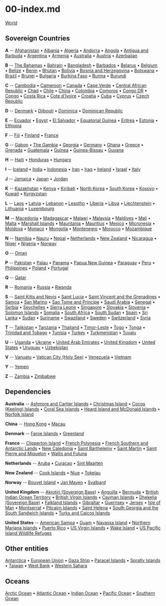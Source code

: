 
# 00-index.md

[World](xx.png)

## Sovereign Countries

**A** --
[Afghanistan](af.png) &bull;
[Albania](al.png) &bull;
[Algeria](ag.png) &bull;
[Andorra](an.png) &bull;
[Angola](ao.png) &bull;
[Antigua and Barbuda](ac.png) &bull;
[Argentina](ar.png) &bull;
[Armenia](am.png) &bull;
[Australia](as.png) &bull;
[Austria](au.png) &bull;
[Azerbaijan](aj.png) 

**B** --
[The Bahamas](bf.png) &bull;
[Bahrain](ba.png) &bull;
[Bangladesh](bg.png) &bull;
[Barbados](bb.png) &bull;
[Belarus](bo.png) &bull;
[Belgium](be.png) &bull;
[Belize](bh.png) &bull;
[Benin](bn.png) &bull;
[Bhutan](bt.png) &bull;
[Bolivia](bl.png) &bull;
[Bosnia and Herzegovina](bk.png) &bull;
[Botswana](bc.png) &bull;
[Brazil](br.png) &bull;
[Brunei](bx.png) &bull;
[Bulgaria](bu.png) &bull;
[Burkina Faso](uv.png) &bull;
[Burma](bm.png) &bull;
[Burundi](by.png) 

**C** --
[Cambodia](cb.png) &bull;
[Cameroon](cm.png) &bull;
[Canada](ca.png) &bull;
[Cape Verde](cv.png) &bull;
[Central African Republic](ct.png) &bull;
[Chad](cd.png) &bull;
[Chile](ci.png) &bull;
[China](ch.png) &bull;
[Colombia](co.png) &bull;
[Comoros](cn.png) &bull;
[Congo DR](cg.png) &bull;
[Congo](cf.png) &bull;
[Costa Rica](cs.png) &bull;
[Cote d'Ivoire](iv.png) &bull;
[Croatia](hr.png) &bull;
[Cuba](cu.png) &bull;
[Cyprus](cy.png) &bull;
[Czech Republic](ez.png) 

**D** --
[Denmark](da.png) &bull;
[Djibouti](dj.png) &bull;
[Dominica](do.png) &bull;
[Dominican Republic](dr.png) 

**E** --
[Ecuador](ec.png) &bull;
[Egypt](eg.png) &bull;
[El Salvador](es.png) &bull;
[Equatorial Guinea](ek.png) &bull;
[Eritrea](er.png) &bull;
[Estonia](en.png) &bull;
[Ethiopia](et.png) 

**F** --
[Fiji](fj.png) &bull;
[Finland](fi.png) &bull;
[France](fr.png) 

**G** --
[Gabon](gb.png) &bull;
[The Gambia](ga.png) &bull;
[Georgia](gg.png) &bull;
[Germany](gm.png) &bull;
[Ghana](gh.png) &bull;
[Greece](gr.png) &bull;
[Grenada](gj.png) &bull;
[Guatemala](gt.png) &bull;
[Guinea](gv.png) &bull;
[Guinea-Bissau](pu.png) &bull;
[Guyana](gy.png) 

**H** --
[Haiti](ha.png) &bull;
[Honduras](ho.png) &bull;
[Hungary](hu.png) 

**I** --
[Iceland](ic.png) &bull;
[India](in.png) &bull;
[Indonesia](id.png) &bull;
[Iran](ir.png) &bull;
[Iraq](iz.png) &bull;
[Ireland](ei.png) &bull;
[Israel](is.png) &bull;
[Italy](it.png) 

**J** --
[Jamaica](jm.png) &bull;
[Japan](ja.png) &bull;
[Jordan](jo.png) 

**K** --
[Kazakhstan](kz.png) &bull;
[Kenya](ke.png) &bull;
[Kiribati](kr.png) &bull;
[North Korea](kn.png) &bull;
[South Korea](ks.png) &bull;
[Kosovo](kv.png) &bull;
[Kuwait](ku.png) &bull;
[Kyrgyzstan](kg.png) 

**L** --
[Laos](la.png) &bull;
[Latvia](lg.png) &bull;
[Lebanon](le.png) &bull;
[Lesotho](lt.png) &bull;
[Liberia](li.png) &bull;
[Libya](ly.png) &bull;
[Liechtenstein](ls.png) &bull;
[Lithuania](lh.png) &bull;
[Luxembourg](lu.png) 

**M** --
[Macedonia](mk.png) &bull;
[Madagascar](ma.png) &bull;
[Malawi](mi.png) &bull;
[Malaysia](my.png) &bull;
[Maldives](mv.png) &bull;
[Mali](ml.png) &bull;
[Malta](mt.png) &bull;
[Marshall Islands](rm.png) &bull;
[Mauritania](mr.png) &bull;
[Mauritius](mp.png) &bull;
[Mexico](mx.png) &bull;
[Micronesia](fm.png) &bull;
[Moldova](md.png) &bull;
[Monaco](mn.png) &bull;
[Mongolia](mg.png) &bull;
[Montenegro](mj.png) &bull;
[Morocco](mo.png) &bull;
[Mozambique](mz.png) 

**N** --
[Namibia](wa.png) &bull;
[Nauru](nr.png) &bull;
[Nepal](np.png) &bull;
[Netherlands](nl.png) &bull;
[New Zealand](nz.png) &bull;
[Nicaragua](nu.png) &bull;
[Niger](ng.png) &bull;
[Nigeria](ni.png) &bull;
[Norway](no.png) 

**O** --
[Oman](mu.png) 

**P** --
[Pakistan](pk.png) &bull;
[Palau](ps.png) &bull;
[Panama](pm.png) &bull;
[Papua New Guinea](pp.png) &bull;
[Paraguay](pa.png) &bull;
[Peru](pe.png) &bull;
[Philippines](rp.png) &bull;
[Poland](pl.png) &bull;
[Portugal](po.png) 

**Q** --
[Qatar](qa.png)

**R** --
[Romania](ro.png) &bull;
[Russia](rs.png) &bull;
[Rwanda](rw.png) 

**S** --
[Saint Kitts and Nevis](sc.png) &bull;
[Saint Lucia](st.png) &bull;
[Saint Vincent and the Grenadines](vc.png) &bull;
[Samoa](ws.png) &bull;
[San Marino](sm.png) &bull;
[Sao Tome and Principe](tp.png) &bull;
[Saudi Arabia](sa.png) &bull;
[Senegal](sg.png) &bull;
[Serbia](ri.png) &bull;
[Seychelles](se.png) &bull;
[Sierra Leone](sl.png) &bull;
[Singapore](sn.png) &bull;
[Slovakia](lo.png) &bull;
[Slovenia](si.png) &bull;
[Solomon Islands](bp.png) &bull;
[Somalia](so.png) &bull;
[South Africa](sf.png) &bull;
[South Sudan](od.png) &bull;
[Spain](sp.png) &bull;
[Sri Lanka](ce.png) &bull;
[Sudan](su.png) &bull;
[Suriname](ns.png) &bull;
[Swaziland](wz.png) &bull;
[Sweden](sw.png) &bull;
[Switzerland](sz.png) &bull;
[Syria](sy.png) 

**T** --
[Tajikistan](ti.png) &bull;
[Tanzania](tz.png) &bull;
[Thailand](th.png) &bull;
[Timor-Leste](tt.png) &bull;
[Togo](to.png) &bull;
[Tonga](tn.png) &bull;
[Trinidad and Tobago](td.png) &bull;
[Tunisia](ts.png) &bull;
[Turkey](tu.png) &bull;
[Turkmenistan](tx.png) &bull;
[Tuvalu](tv.png) 

**U** --
[Uganda](ug.png) &bull;
[Ukraine](up.png) &bull;
[United Arab Emirates](ae.png) &bull;
[United Kingdom](uk.png) &bull;
[United States](us.png) &bull;
[Uruguay](uy.png) &bull;
[Uzbekistan](uz.png) 

**V** --
[Vanuatu](nh.png) &bull;
[Vatican City (Holy See)](vt.png) &bull;
[Venezuela](ve.png) &bull;
[Vietnam](vm.png) 

**Y** --
[Yemen](ym.png) 

**Z** --
[Zambia](za.png) &bull;
[Zimbabwe](zi.png) 


## Dependencies

**Australia** --
[Ashmore and Cartier Islands](at.png) &bull;
[Christmas Island](kt.png) &bull;
[Cocos (Keeling) Islands](ck.png) &bull;
[Coral Sea Islands](cr.png) &bull;
[Heard Island and McDonald Islands](hm.png) &bull;
[Norfolk Island](nf.png) 

**China** --
[Hong Kong](hk.png) &bull;
[Macau](mc.png) 

**Denmark** --
[Faroe Islands](fo.png) &bull;
[Greenland](gl.png) 

**France** --
[Clipperton Island](ip.png) &bull;
[French Polynesia](fp.png) &bull;
[French Southern and Antarctic Lands](fs.png) &bull;
[New Caledonia](nc.png) &bull;
[Saint Barthelemy](tb.png) &bull;
[Saint Martin](rn.png) &bull;
[Saint Pierre and Miquelon](sb.png) &bull;
[Wallis and Futuna](wf.png) 

**Netherlands** --
[Aruba](aa.png) &bull;
[Curacao](cc.png) &bull;
[Sint Maarten](sk.png) 

**New Zealand** --
[Cook Islands](cw.png) &bull;
[Niue](ne.png) &bull;
[Tokelau](tl.png) 

**Norway** --
[Bouvet Island](bv.png) &bull;
[Jan Mayen](jn.png) &bull;
[Svalbard](sv.png) 

**United Kingdom** --
[Akrotiri (Sovereign Base)](ax.png) &bull;
[Anguilla](av.png) &bull;
[Bermuda](bd.png) &bull;
[British Indian Ocean Territory](io.png) &bull;
[British Virgin Islands](vi.png) &bull;
[Cayman Islands](cj.png) &bull;
[Dhekelia (Sovereign Base)](dx.png) &bull;
[Falkland Islands](fk.png) &bull;
[Gibraltar](gi.png) &bull;
[Guernsey](gk.png) &bull;
[Jersey](je.png) &bull;
[Isle of Man](im.png) &bull;
[Montserrat](mh.png) &bull;
[Pitcairn Islands](pc.png) &bull;
[Saint Helena](sh.png) &bull;
[South Georgia and the South Sandwich Islands](sx.png) &bull;
[Turks and Caicos Islands](tk.png) 

**United States** --
[American Samoa](aq.png) &bull;
[Guam](gq.png) &bull;
[Navassa Island](bq.png) &bull;
[Northern Mariana Islands](cq.png) &bull;
[Puerto Rico](rq.png) &bull;
[US Virgin Islands](vq.png) &bull;
[Wake Island](wq.png) &bull;
[US Pacific Island Wildlife Refuges](um.png) 


## Other entities

[Antarctica](ay.png) &bull;
[European Union](ee.png) &bull;
[Gaza Strip](gz.png) &bull;
[Paracel Islands](pf.png) &bull;
[Spratly Islands](pg.png) &bull;
[Taiwan](tw.png) &bull;
[West Bank](we.png) &bull;
[Western Sahara](wi.png) 


## Oceans

[Arctic Ocean](xq.png) &bull;
[Atlantic Ocean](zh.png) &bull;
[Indian Ocean](xo.png) &bull;
[Pacific Ocean](zn.png) &bull;
[Southern Ocean](oo.png) 

